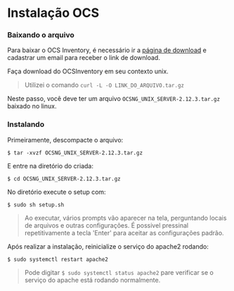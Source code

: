 # Instalação OCS

### Baixando o arquivo

Para baixar o OCS Inventory, é necessário ir a [página de download](https://ocsinventory-ng.org/?page_id=1548&lang=en) e cadastrar um email para receber o link de download.

Faça download do OCSInventory em seu contexto unix.
> Utilizei o comando `curl -L -O LINK_DO_ARQUIVO.tar.gz`

Neste passo, você deve ter um arquivo `OCSNG_UNIX_SERVER-2.12.3.tar.gz` baixado no linux.

### Instalando

Primeiramente, descompacte o arquivo:
```shell
$ tar -xvzf OCSNG_UNIX_SERVER-2.12.3.tar.gz
```

E entre na diretório do criada:
```shell
$ cd OCSNG_UNIX_SERVER-2.12.3.tar.gz
```

No diretório execute o setup com:
```shell
$ sudo sh setup.sh
```

> Ao executar, vários prompts vão aparecer na tela, perguntando locais de arquivos e outras configurações. É possivel pressinal repetitivamente a tecla 'Enter' para aceitar as configurações padrão.

Após realizar a instalação, reinicialize o serviço do apache2 rodando:
```shell
$ sudo systemctl restart apache2
```
> Pode digitar `$ sudo systemctl status apache2` pare verificar se o serviço do apache está rodando normalmente.




